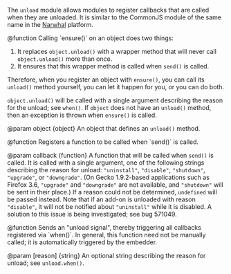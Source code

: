 <!-- contributed by Atul Varma [atul@mozilla.com]  -->
<!-- contributed by Drew Willcoxon [adw@mozilla.com]  -->
<!-- edited by Noelle Murata [fiveinchpixie@gmail.com]  -->

The `unload` module allows modules to register callbacks that are called
when they are unloaded.  It is similar to the CommonJS module of the same
name in the [Narwhal] platform.

[Narwhal]: http://narwhaljs.org/

<api name="ensure">
@function
  Calling `ensure()` on an object does two things:

  1. It replaces `object.unload()` with a wrapper method that will never call
     `object.unload()` more than once.
  2. It ensures that this wrapper method is called when `send()` is
     called.

  Therefore, when you register an object with `ensure()`, you can call its
  `unload()` method yourself, you can let it happen for you, or you can do both.

  `object.unload()` will be called with a single argument describing the reason
  for the unload; see `when()`.  If `object` does not have an `unload()` method,
  then an exception is thrown when `ensure()` is called.

@param object {object}
  An object that defines an `unload()` method.
</api>

<api name="when">
@function
  Registers a function to be called when `send()` is called.

@param callback {function}
  A function that will be called when `send()` is called.  It is called with a
  single argument, one of the following strings describing the reason for
  unload: `"uninstall"`, `"disable"`, `"shutdown"`, `"upgrade"`, or
  `"downgrade"`.  (On Gecko 1.9.2-based applications such as Firefox 3.6,
  `"upgrade"` and `"downgrade"` are not available, and `"shutdown"` will be sent
  in their place.)  If a reason could not be determined, `undefined` will be
  passed instead.  Note that if an add-on is unloaded with reason `"disable"`,
  it will not be notified about `"uninstall"` while it is disabled.  A solution
  to this issue is being investigated; see bug 571049.
</api>

<api name="send">
@function
  Sends an "unload signal", thereby triggering all callbacks registered via
  `when()`. In general, this function need not be manually called; it is
  automatically triggered by the embedder.

@param [reason] {string}
  An optional string describing the reason for unload; see `unload.when()`.
</api>
